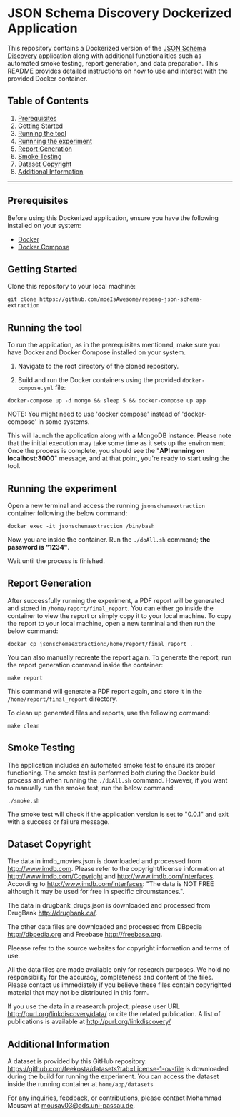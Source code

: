 # JSON Schema Discovery Dockerized Application

This repository contains a Dockerized version of the [JSON Schema Discovery](https://github.com/feekosta/JSONSchemaDiscovery) application along with additional functionalities such as automated smoke testing, report generation, and data preparation. This README provides detailed instructions on how to use and interact with the provided Docker container.

## Table of Contents

1. [Prerequisites](#prerequisites)
2. [Getting Started](#getting-started)
3. [Running the tool](#running-the-tool)
4. [Runnning the experiment](#running-the-experiment)
5. [Report Generation](#report-generation)
6. [Smoke Testing](#smoke-testing)
7. [Dataset Copyright](#dataset-copyright)
8. [Additional Information](#additional-information)

---

## Prerequisites

Before using this Dockerized application, ensure you have the following installed on your system:

- [Docker](https://www.docker.com/get-started)
- [Docker Compose](https://docs.docker.com/compose/install/)

## Getting Started

Clone this repository to your local machine:

```
git clone https://github.com/moeIsAwesome/repeng-json-schema-extraction
```

## Running the tool

To run the application, as in the prerequisites mentioned, make sure you have Docker and Docker Compose installed on your system.

1. Navigate to the root directory of the cloned repository.

2. Build and run the Docker containers using the provided `docker-compose.yml` file:

```
docker-compose up -d mongo && sleep 5 && docker-compose up app
```
NOTE: You might need to use 'docker compose' instead of 'docker-compose' in some systems.

This will launch the application along with a MongoDB instance. Please note that the initial execution may take some time as it sets up the environment. Once the process is complete, you should see the "**API running on localhost:3000**" message, and at that point, you're ready to start using the tool.

## Running the experiment

Open a new terminal and access the running `jsonschemaextraction` container following the below command:

```
docker exec -it jsonschemaextraction /bin/bash
```

Now, you are inside the container. Run the `./doAll.sh` command; **the password is "1234"**.

Wait until the process is finished.

## Report Generation

After successfully running the experiment, a PDF report will be generated and stored in `/home/report/final_report`.
You can either go inside the container to view the report or simply copy it to your local machine. To copy the report to your local machine, open a new terminal and then run the below command:

```
docker cp jsonschemaextraction:/home/report/final_report .
```

You can also manually recreate the report again. To generate the report, run the report generation command inside the container:

```
make report
```

This command will generate a PDF report again, and store it in the `/home/report/final_report` directory.

To clean up generated files and reports, use the following command:

```
make clean
```

## Smoke Testing

The application includes an automated smoke test to ensure its proper functioning. The smoke test is performed both during the Docker build process and when running the `./doAll.sh` command. However, if you want to manually run the smoke test, run the below command:

```
./smoke.sh
```

The smoke test will check if the application version is set to "0.0.1" and exit with a success or failure message.

## Dataset Copyright

The data in imdb_movies.json is downloaded and processed from http://www.imdb.com. Please refer to the copyright/license information at http://www.imdb.com/Copyright and http://www.imdb.com/interfaces.
According to http://www.imdb.com/interfaces:
"The data is NOT FREE although it may be used for free in specific circumstances.".

The data in drugbank_drugs.json is downloaded and processed from DrugBank http://drugbank.ca/.

The other data files are downloaded and processed from DBpedia http://dbpedia.org and Freebase http://freebase.org.

Pleease refer to the source websites for copyright information and terms of use.

All the data files are made available only for research purposes. We hold no responsibility for the accuracy, completeness and content of the files. Please contact us immediately if you believe these files contain copyrighted material that may not be distributed in this form.

If you use the data in a reasearch project, please user URL http://purl.org/linkdiscovery/data/ or cite the related publication. A list of publications is available at http://purl.org/linkdiscovery/

## Additional Information

A dataset is provided by this GitHub repository:
https://github.com/feekosta/datasets?tab=License-1-ov-file
is downloaded during the build for running the experiment.
You can access the dataset inside the running container at `home/app/datasets`

For any inquiries, feedback, or contributions, please contact Mohammad Mousavi at mousav03@ads.uni-passau.de.
